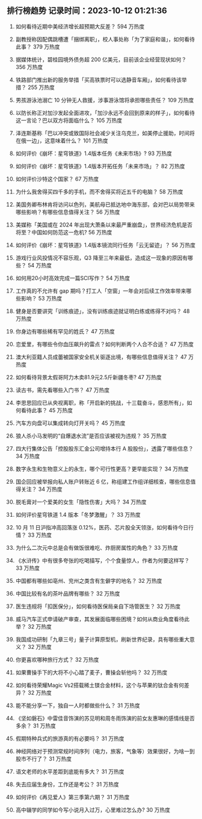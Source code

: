 
## 排行榜趋势 记录时间：2023-10-12 01:21:36
  
  1. 如何看待近期中美经济增长超预期大反差？ 594 万热度
    
  2. 副教授称因配偶跳槽遭「捆绑离职」，校人事处称「为了家庭和谐」，如何看待此事？ 379 万热度
    
  3. 据媒体统计，碧桂园境外债务超 200 亿美元，目前该企业经营现状如何？ 356 万热度
    
  4. 铁路部门推出新的服务举措「买高铁票时可以选静音车厢」，如何看待该举措？ 255 万热度
    
  5. 男孩游泳池溺亡 10 分钟无人救援，涉事游泳馆将承担哪些责任？ 109 万热度
    
  6. 以防长称正对加沙发起全面进攻，「加沙永远不会回到原来的样子」，如何看待这一言论？巴以双方将面临什么？ 105 万热度
    
  7. 泽连斯基称「巴以冲突或致国际社会减少关注乌克兰，如美停止援助，时间将在俄一边」，这意味着什么？ 101 万热度
    
  8. 如何评价《崩坏：星穹铁道》1.4版本任务《未来市场》? 93 万热度
    
  9. 如何评价《崩坏：星穹铁道》1.4版本开拓任务「未来市场」？ 82 万热度
    
  10. 如何评价沙特这个国家？ 67 万热度
    
  11. 为什么我舍得买四千多的手机，而不舍得买将近五千的电脑？ 58 万热度
    
  12. 美国务卿布林肯将访问以色列，美航母已抵达地中海东部，会对巴以局势带来哪些影响？有哪些信息值得关注？ 56 万热度
    
  13. 美媒称「美国或在 2024 年出现大萧条以来最严重崩盘」，世界经济危机是否将至？中国如何防范这一危机? 56 万热度
    
  14. 如何评价《崩坏：星穹铁道》1.4版本镜流同行任务「云无留迹」？ 56 万热度
    
  15. 游戏行业风投情况不容乐观，Q3 降至三年来最低，造成这一现象的原因有哪些？ 54 万热度
    
  16. 如何用20小时高效完成一篇SCI写作？ 54 万热度
    
  17. 工作真的不允许有 gap 期吗？打工人「空窗」一年会对后续工作效率带来哪些影响？ 53 万热度
    
  18. 健身是否要讲究「训练痕迹」，没有训练痕迹就证明白练或练得不对吗？ 48 万热度
    
  19. 你身边有哪些稀有罕见的姓氏？ 47 万热度
    
  20. 恋爱里，有哪些令你血压飙升的雷点？如何判断两个人合不合适？ 47 万热度
    
  21. 澳大利亚籍人员成蕾被国家安全机关驱逐出境，有哪些信息值得关注？ 47 万热度
    
  22. 如何看待背景太假哥阿力木卖81.9元2.5斤新疆冬枣? 47 万热度
    
  23. 读古书，需先看哪些入门书？ 47 万热度
    
  24. 李思思回应已从央视离职，称「开启新的挑战，十三载奋斗，感恩所有」，如何看待此事？ 45 万热度
    
  25. 汽车方向盘可以集成转向灯开关吗？ 45 万热度
    
  26. 狼人杀小马发明的“自爆退水流”是否应该被视为违规？ 35 万热度
    
  27. 四大行集体公告「控股股东汇金公司增持本行 A 股股份」，透露了哪些信息？ 34 万热度
    
  28. 数字永生和生物意义上的永生，哪个可行性更高？更早能实现？ 34 万热度
    
  29. 国企回应被举报向私人账户转账近 6 亿，称组建工作组详细核查，哪些信息值得关注？ 34 万热度
    
  30. 脱毛膏对一个爱美的女生「隐性伤害」大吗？ 34 万热度
    
  31. 如何评价星穹铁道 1.4 版本「冬梦激醒」？ 33 万热度
    
  32. 10 月 11 日沪指冲高回落涨 0.12%，医药、芯片股全天领涨，如何看待今日行情？ 33 万热度
    
  33. 为什么二次元中总是会有做饭很难吃、炸厨房属性的角色？ 33 万热度
    
  34. 《水浒传》中有很多夸张的吃喝描写，个个食量惊人，作者为何要这样写？ 33 万热度
    
  35. 中国都有哪些如亳州、兖州之类含有生僻字的地名？ 32 万热度
    
  36. 中国比较有名的茶叶品牌有哪些？ 32 万热度
    
  37. 医生违规将「扣医保分」，如何看待医保局亲自下场管医生？ 32 万热度
    
  38. 威马汽车正式申请破产审查，其发展面临哪些困境？如何从商业角度看待此举？ 32 万热度
    
  39. 我国成功研制「九章三号」量子计算原型机，刷新世界纪录，具有哪些重大意义？ 32 万热度
    
  40. 你更喜欢哪种旅行方式？ 32 万热度
    
  41. 如果曹操手下的大将不小心踏了麦子，曹操会斩他吗？ 32 万热度
    
  42. 如何看待荣耀Magic Vs2搭载稀土镁合金材料，这个与苹果的钛合金有何差异？ 32 万热度
    
  43. 能不能分享一下，独自一人时都做些什么？ 31 万热度
    
  44. 《坚如磐石》中雷佳音饰演的苏见明和周冬雨饰演的前女友惠琳的感情线是否多余？ 31 万热度
    
  45. 假期特种兵式的旅游真的有必要吗？ 31 万热度
    
  46. 神经网络对于预测常规时间序列（电力，旅客，气象等）效果很好，为啥一到股市不行了？ 31 万热度
    
  47. 语文老师的水平差距到底能有多大？ 31 万热度
    
  48. 失去应届生身份，工作还是考公？ 31 万热度
    
  49. 如何评价《再见爱人》第三季第六期？ 31 万热度
    
  50. 高中辍学的同学如今写小说月入过万，心里难过怎么办? 30 万热度
    
